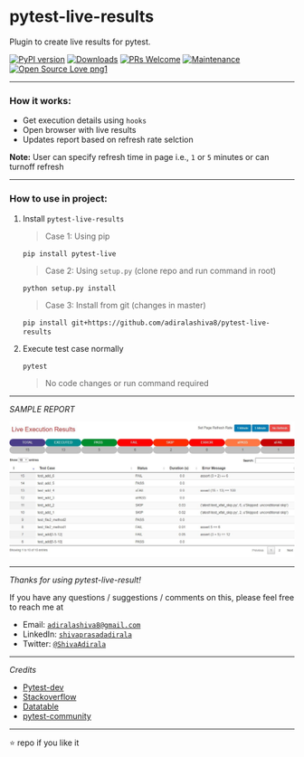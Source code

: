 # pytest-live-results


Plugin to create live results for pytest.

[![PyPI version](https://badge.fury.io/py/pytest-live.svg)](https://badge.fury.io/py/pytest-live)
[![Downloads](https://pepy.tech/badge/pytest-live)](https://pepy.tech/project/pytest-live)
[![PRs Welcome](https://img.shields.io/badge/PRs-welcome-brightgreen.svg?style=flat-square)]()
[![Maintenance](https://img.shields.io/badge/Maintained%3F-yes-green.svg)]()
[![Open Source Love png1](https://badges.frapsoft.com/os/v1/open-source.png?v=103)]()

---

### How it works:

 - Get execution details using `hooks`
 - Open browser with live results
 - Updates report based on refresh rate selction

 **Note:** User can specify refresh time in page i.e., `1` or `5` minutes or can turnoff refresh

---

### How to use in project:

1. Install `pytest-live-results`

   > Case 1: Using pip
   ```
   pip install pytest-live
   ```

   > Case 2: Using `setup.py` (clone repo and run command in root)
   ```
   python setup.py install
   ```

   > Case 3: Install from git (changes in master)
   ```
   pip install git+https://github.com/adiralashiva8/pytest-live-results
   ```

3. Execute test case normally
    ```
    pytest
    ```
    > No code changes or run command required

---

*SAMPLE REPORT*

<img src="live_result.jpg" alt="live_result.jpg">

---

*Thanks for using pytest-live-result!*

If you have any questions / suggestions / comments on this, please feel free to reach me at

 - Email: <a href="mailto:adiralashiva8@gmail.com?Subject=Pytest%20Live" target="_blank">`adiralashiva8@gmail.com`</a> 
 - LinkedIn: <a href="https://www.linkedin.com/in/shivaprasadadirala/" target="_blank">`shivaprasadadirala`</a>
 - Twitter: <a href="https://twitter.com/ShivaAdirala" target="_blank">`@ShivaAdirala`</a>

---

*Credits*

 - [Pytest-dev](https://github.com/pytest-dev)
 - [Stackoverflow](https://stackoverflow.com/questions/tagged/pytest)
 - [Datatable](https://datatables.net)
 - [pytest-community]()

---

 :star: repo if you like it
